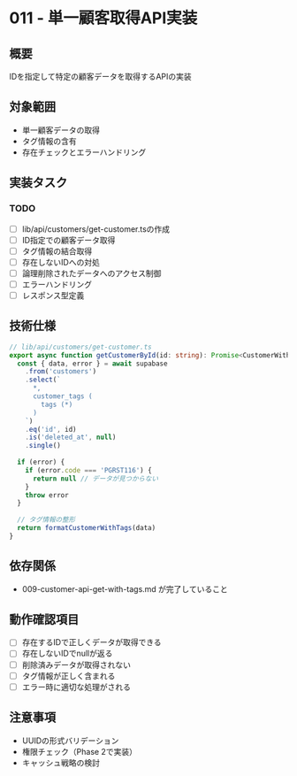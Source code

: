 # 011 - 単一顧客取得API実装

## 概要
IDを指定して特定の顧客データを取得するAPIの実装

## 対象範囲
- 単一顧客データの取得
- タグ情報の含有
- 存在チェックとエラーハンドリング

## 実装タスク

### TODO
- [ ] lib/api/customers/get-customer.tsの作成
- [ ] ID指定での顧客データ取得
- [ ] タグ情報の結合取得
- [ ] 存在しないIDへの対処
- [ ] 論理削除されたデータへのアクセス制御
- [ ] エラーハンドリング
- [ ] レスポンス型定義

## 技術仕様
```typescript
// lib/api/customers/get-customer.ts
export async function getCustomerById(id: string): Promise<CustomerWithTags | null> {
  const { data, error } = await supabase
    .from('customers')
    .select(`
      *,
      customer_tags (
        tags (*)
      )
    `)
    .eq('id', id)
    .is('deleted_at', null)
    .single()
  
  if (error) {
    if (error.code === 'PGRST116') {
      return null // データが見つからない
    }
    throw error
  }
  
  // タグ情報の整形
  return formatCustomerWithTags(data)
}
```

## 依存関係
- 009-customer-api-get-with-tags.md が完了していること

## 動作確認項目
- [ ] 存在するIDで正しくデータが取得できる
- [ ] 存在しないIDでnullが返る
- [ ] 削除済みデータが取得されない
- [ ] タグ情報が正しく含まれる
- [ ] エラー時に適切な処理がされる

## 注意事項
- UUIDの形式バリデーション
- 権限チェック（Phase 2で実装）
- キャッシュ戦略の検討
